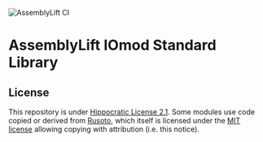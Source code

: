 ![AssemblyLift CI](https://github.com/akkoro/assemblylift-iomod-stdlib/workflows/AssemblyLift%20CI/badge.svg)

# AssemblyLift IOmod Standard Library

## License
This repository is under [Hippocratic License 2.1](LICENSE.md). Some modules use code copied or derived from [Rusoto](https://github.com/rusoto/rusoto), which itself is licensed under the [MIT license](https://github.com/rusoto/rusoto/blob/master/LICENSE) allowing copying with attribution (i.e. this notice).
